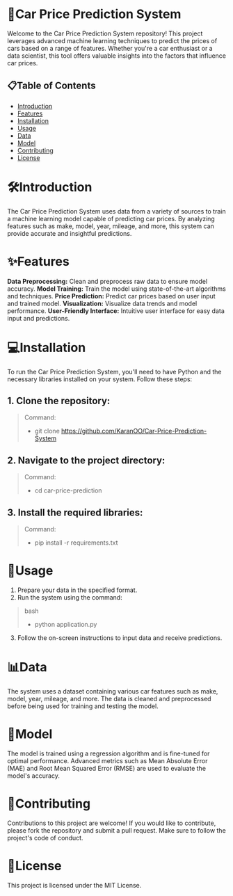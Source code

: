 # 🚗Car Price Prediction System
Welcome to the Car Price Prediction System repository! This project leverages advanced machine learning techniques to predict the prices of cars based on a range of features. Whether you're a car enthusiast or a data scientist, this tool offers valuable insights into the factors that influence car prices.

 <!-- Add an image link here if you have one -->

## 📋Table of Contents
- [Introduction](#Introduction) 
- [Features](#Features)
- [Installation](#Installation)
- [Usage](#Clone_the_repository)
- [Data](#Data)
- [Model](#Model)
- [Contributing](#Contributing)
- [License](#License)


# 🛠️Introduction
The Car Price Prediction System uses data from a variety of sources to train a machine learning model capable of predicting car prices. By analyzing features such as make, model, year, mileage, and more, this system can provide accurate and insightful predictions.

# ✨Features
**Data Preprocessing:** Clean and preprocess raw data to ensure model accuracy.
**Model Training:** Train the model using state-of-the-art algorithms and techniques.
**Price Prediction:** Predict car prices based on user input and trained model.
**Visualization:** Visualize data trends and model performance.
**User-Friendly Interface:** Intuitive user interface for easy data input and predictions.


# 💻Installation
To run the Car Price Prediction System, you'll need to have Python and the necessary libraries installed on your system. Follow these steps:

## 1. Clone the repository:
> Command:
> - git clone https://github.com/KaranOO/Car-Price-Prediction-System

## 2. Navigate to the project directory:
> Command:
> - cd car-price-prediction

## 3. Install the required libraries:
> Command:
> - pip install -r requirements.txt


# 🚀Usage
1. Prepare your data in the specified format.
2. Run the system using the command:
   
> bash
> - python application.py
3. Follow the on-screen instructions to input data and receive predictions.


# 📊Data
The system uses a dataset containing various car features such as make, model, year, mileage, and more. The data is cleaned and preprocessed before being used for training and testing the model.

# 🤖Model
The model is trained using a regression algorithm and is fine-tuned for optimal performance. Advanced metrics such as Mean Absolute Error (MAE) and Root Mean Squared Error (RMSE) are used to evaluate the model's accuracy.

# 🙌Contributing
Contributions to this project are welcome! If you would like to contribute, please fork the repository and submit a pull request. Make sure to follow the project's code of conduct.

# 📄License
This project is licensed under the MIT License.
